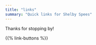 ```yaml
---
title: "links"
summary: "Quick links for Shelby Spees"
---
```


Thanks for stopping by!

{{% link-buttons %}}
